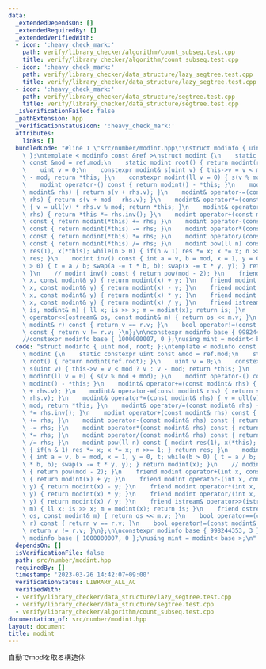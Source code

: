 ```yaml
---
data:
  _extendedDependsOn: []
  _extendedRequiredBy: []
  _extendedVerifiedWith:
  - icon: ':heavy_check_mark:'
    path: verify/library_checker/algorithm/count_subseq.test.cpp
    title: verify/library_checker/algorithm/count_subseq.test.cpp
  - icon: ':heavy_check_mark:'
    path: verify/library_checker/data_structure/lazy_segtree.test.cpp
    title: verify/library_checker/data_structure/lazy_segtree.test.cpp
  - icon: ':heavy_check_mark:'
    path: verify/library_checker/data_structure/segtree.test.cpp
    title: verify/library_checker/data_structure/segtree.test.cpp
  _isVerificationFailed: false
  _pathExtension: hpp
  _verificationStatusIcon: ':heavy_check_mark:'
  attributes:
    links: []
  bundledCode: "#line 1 \"src/number/modint.hpp\"\nstruct modinfo { uint mod, root;\
    \ };\ntemplate < modinfo const &ref >\nstruct modint {\n    static constexpr uint\
    \ const &mod = ref.mod;\n    static modint root() { return modint(ref.root); }\n\
    \    uint v = 0;\n    constexpr modint& s(uint v) { this->v = v < mod ? v : v\
    \ - mod; return *this; }\n    constexpr modint(ll v = 0) { s(v % mod + mod); }\n\
    \    modint operator-() const { return modint() - *this; }\n    modint& operator+=(const\
    \ modint& rhs) { return s(v + rhs.v); }\n    modint& operator-=(const modint&\
    \ rhs) { return s(v + mod - rhs.v); }\n    modint& operator*=(const modint& rhs)\
    \ { v = ull(v) * rhs.v % mod; return *this; }\n    modint& operator/=(const modint&\
    \ rhs) { return *this *= rhs.inv(); }\n    modint operator+(const modint& rhs)\
    \ const { return modint(*this) += rhs; }\n    modint operator-(const modint& rhs)\
    \ const { return modint(*this) -= rhs; }\n    modint operator*(const modint& rhs)\
    \ const { return modint(*this) *= rhs; }\n    modint operator/(const modint& rhs)\
    \ const { return modint(*this) /= rhs; }\n    modint pow(ll n) const { modint\
    \ res(1), x(*this); while(n > 0) { if(n & 1) res *= x; x *= x; n >>= 1; } return\
    \ res; }\n    modint inv() const { int a = v, b = mod, x = 1, y = 0, t; while(b\
    \ > 0) { t = a / b; swap(a -= t * b, b); swap(x -= t * y, y); } return modint(x);\
    \ }\n    // modint inv() const { return pow(mod - 2); }\n    friend modint operator+(int\
    \ x, const modint& y) { return modint(x) + y; }\n    friend modint operator-(int\
    \ x, const modint& y) { return modint(x) - y; }\n    friend modint operator*(int\
    \ x, const modint& y) { return modint(x) * y; }\n    friend modint operator/(int\
    \ x, const modint& y) { return modint(x) / y; }\n    friend istream& operator>>(istream&\
    \ is, modint& m) { ll x; is >> x; m = modint(x); return is; }\n    friend ostream&\
    \ operator<<(ostream& os, const modint& m) { return os << m.v; }\n    bool operator==(const\
    \ modint& r) const { return v == r.v; }\n    bool operator!=(const modint& r)\
    \ const { return v != r.v; }\n};\n\nconstexpr modinfo base { 998244353, 3 };\n\
    //constexpr modinfo base { 1000000007, 0 };\nusing mint = modint< base >;\n"
  code: "struct modinfo { uint mod, root; };\ntemplate < modinfo const &ref >\nstruct\
    \ modint {\n    static constexpr uint const &mod = ref.mod;\n    static modint\
    \ root() { return modint(ref.root); }\n    uint v = 0;\n    constexpr modint&\
    \ s(uint v) { this->v = v < mod ? v : v - mod; return *this; }\n    constexpr\
    \ modint(ll v = 0) { s(v % mod + mod); }\n    modint operator-() const { return\
    \ modint() - *this; }\n    modint& operator+=(const modint& rhs) { return s(v\
    \ + rhs.v); }\n    modint& operator-=(const modint& rhs) { return s(v + mod -\
    \ rhs.v); }\n    modint& operator*=(const modint& rhs) { v = ull(v) * rhs.v %\
    \ mod; return *this; }\n    modint& operator/=(const modint& rhs) { return *this\
    \ *= rhs.inv(); }\n    modint operator+(const modint& rhs) const { return modint(*this)\
    \ += rhs; }\n    modint operator-(const modint& rhs) const { return modint(*this)\
    \ -= rhs; }\n    modint operator*(const modint& rhs) const { return modint(*this)\
    \ *= rhs; }\n    modint operator/(const modint& rhs) const { return modint(*this)\
    \ /= rhs; }\n    modint pow(ll n) const { modint res(1), x(*this); while(n > 0)\
    \ { if(n & 1) res *= x; x *= x; n >>= 1; } return res; }\n    modint inv() const\
    \ { int a = v, b = mod, x = 1, y = 0, t; while(b > 0) { t = a / b; swap(a -= t\
    \ * b, b); swap(x -= t * y, y); } return modint(x); }\n    // modint inv() const\
    \ { return pow(mod - 2); }\n    friend modint operator+(int x, const modint& y)\
    \ { return modint(x) + y; }\n    friend modint operator-(int x, const modint&\
    \ y) { return modint(x) - y; }\n    friend modint operator*(int x, const modint&\
    \ y) { return modint(x) * y; }\n    friend modint operator/(int x, const modint&\
    \ y) { return modint(x) / y; }\n    friend istream& operator>>(istream& is, modint&\
    \ m) { ll x; is >> x; m = modint(x); return is; }\n    friend ostream& operator<<(ostream&\
    \ os, const modint& m) { return os << m.v; }\n    bool operator==(const modint&\
    \ r) const { return v == r.v; }\n    bool operator!=(const modint& r) const {\
    \ return v != r.v; }\n};\n\nconstexpr modinfo base { 998244353, 3 };\n//constexpr\
    \ modinfo base { 1000000007, 0 };\nusing mint = modint< base >;\n"
  dependsOn: []
  isVerificationFile: false
  path: src/number/modint.hpp
  requiredBy: []
  timestamp: '2023-03-26 14:42:07+09:00'
  verificationStatus: LIBRARY_ALL_AC
  verifiedWith:
  - verify/library_checker/data_structure/lazy_segtree.test.cpp
  - verify/library_checker/data_structure/segtree.test.cpp
  - verify/library_checker/algorithm/count_subseq.test.cpp
documentation_of: src/number/modint.hpp
layout: document
title: modint
---
```


自動でmodを取る構造体
